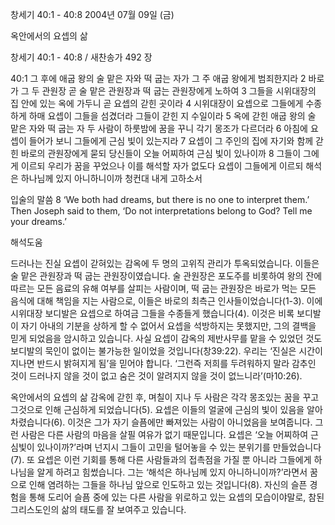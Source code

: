 창세기 40:1 - 40:8 
2004년 07월 09일 (금)

옥안에서의 요셉의 삶



창세기 40:1 - 40:8 / 새찬송가 492 장


40:1 그 후에 애굽 왕의 술 맡은 자와 떡 굽는 자가 그 주 애굽 왕에게 범죄한지라 
2 바로가 그 두 관원장 곧 술 맡은 관원장과 떡 굽는 관원장에게 노하여 
3 그들을 시위대장의 집 안에 있는 옥에 가두니 곧 요셉의 갇힌 곳이라 
4 시위대장이 요셉으로 그들에게 수종하게 하매 요셉이 그들을 섬겼더라 그들이 갇힌 지 수일이라 
5 옥에 갇힌 애굽 왕의 술 맡은 자와 떡 굽는 자 두 사람이 하룻밤에 꿈을 꾸니 각기 몽조가 다르더라 
6 아침에 요셉이 들어가 보니 그들에게 근심 빛이 있는지라 
7 요셉이 그 주인의 집에 자기와 함께 갇힌 바로의 관원장에게 묻되 당신들이 오늘 어찌하여 근심 빛이 있나이까 
8 그들이 그에게 이르되 우리가 꿈을 꾸었으나 이를 해석할 자가 없도다 요셉이 그들에게 이르되 해석은 하나님께 있지 아니하니이까 청컨대 내게 고하소서 

입술의 말씀 
8 ‘We both had dreams, but there is no one to interpret them.’ Then Joseph said to them, ‘Do not interpretations belong to God? Tell me your dreams.’

해석도움





드러나는 진실 
요셉이 갇혀있는 감옥에 두 명의 고위직 관리가 투옥되었습니다. 이들은 술 맡은 관원장과 떡 굽는 관원장이였습니다. 술 관원장은 포도주를 비롯하여 왕의 잔에 따르는 모든 음료의 유해 여부를 살피는 사람이며, 떡 굽는 관원장은 바로가 먹는 모든 음식에 대해 책임을 지는 사람으로, 이들은 바로의 최측근 인사들이었습니다(1-3). 이에 시위대장 보디발은 요셉으로 하여금 그들을 수종들게 했습니다(4). 이것은 비록 보디발이 자기 아내의 기분을 상하게 할 수 없어서 요셉을 석방하지는 못했지만, 그의 결백을 믿게 되었음을 암시하고 있습니다. 사실 요셉이 감옥의 제반사무를 맡을 수 있었던 것도 보디발의 묵인이 없이는 불가능한 일이었을 것입니다(창39:22). 우리는 ‘진실은 시간이 지나면 반드시 밝혀지게 됨’을 믿어야 합니다. ‘그런즉 저희를 두려워하지 말라 감추인 것이 드러나지 않을 것이 없고 숨은 것이 알려지지 않을 것이 없느니라’(마10:26).  

옥안에서의 요셉의 삶 
감옥에 갇힌 후, 며칠이 지나 두 사람은 각각 몽조있는 꿈을 꾸고 그것으로 인해 근심하게 되었습니다(5). 요셉은 이들의 얼굴에 근심의 빛이 있음을 알아차렸습니다(6). 이것은 그가 자기 슬픔에만 빠져있는 사람이 아니었음을 보여줍니다. 그런 사람은 다른 사람의 마음을 살필 여유가 없기 때문입니다. 요셉은 ‘오늘 어찌하여 근심빛이 있나이까?’라며 넌지시 그들이 고민을 털어놓을 수 있는 분위기를 만들었습니다(7). 또 요셉은 이런 기회를 통해 다른 사람들과의 접촉점을 가질 뿐 아니라 그들에게 하나님을 알게 하려고 힘썼습니다. 그는 ‘해석은 하나님께 있지 아니하니이까?’라면서 꿈으로 인해 염려하는 그들을 하나님 앞으로 인도하고 있는 것입니다(8). 자신의 슬픈 경험을 통해 도리어 슬픔 중에 있는 다른 사람을 위로하고 있는 요셉의 모습이야말로, 참된 그리스도인의 삶의 태도를 잘 보여주고 있습니다.